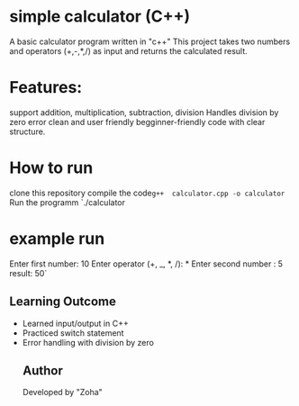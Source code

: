 # simple calculator (C++)
A basic calculator program written in "c++"
This project takes two numbers and operators (+,-,*,/) as input and returns the calculated result.
# Features:
support addition, multiplication, subtraction, division
Handles division by zero error
clean and user friendly
begginner-friendly code with clear structure.
# How to run
clone this repository
compile the code`g++ 
calculator.cpp -o calculator`
Run the programm `./calculator
# example run
Enter first number: 10
Enter operator (+, _, *, /): *
Enter second number : 5
result: 50`
## Learning Outcome
- Learned input/output in C++
- Practiced switch statement
- Error handling with division by zero
  ## Author
  Developed by "Zoha"




